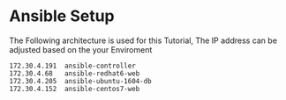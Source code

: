 # Ansible Setup 

The Following architecture is used for this Tutorial, The IP address can be adjusted based on the your Enviroment 

```
172.30.4.191  ansible-controller
172.30.4.68   ansible-redhat6-web
172.30.4.205  ansible-ubuntu-1604-db
172.30.4.152  ansible-centos7-web
```

